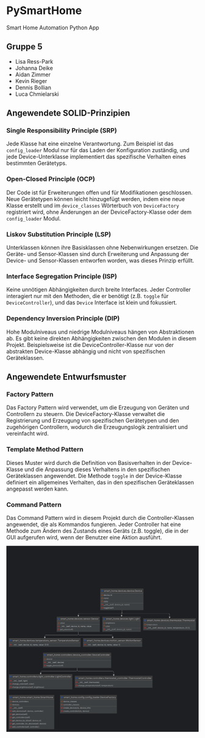 # PySmartHome
Smart Home Automation Python App

## Gruppe 5
- Lisa Ress-Park
- Johanna Deike
- Aidan Zimmer
- Kevin Rieger
- Dennis Bollian
- Luca Chmielarski

## Angewendete SOLID-Prinzipien

### Single Responsibility Principle (SRP)
Jede Klasse hat eine einzelne Verantwortung. Zum Beispiel ist das `config_loader` Modul nur für das Laden der Konfiguration zuständig, und jede Device-Unterklasse implementiert das spezifische Verhalten eines bestimmten Gerätetyps.
### Open-Closed Principle (OCP)
Der Code ist für Erweiterungen offen und für Modifikationen geschlossen. Neue Gerätetypen können leicht hinzugefügt werden, indem eine neue Klasse erstellt und im `device_classes` Wörterbuch von `DeviceFactory` registriert wird, ohne Änderungen an der DeviceFactory-Klasse oder dem `config_loader` Modul.

### Liskov Substitution Principle (LSP)
Unterklassen können ihre Basisklassen ohne Nebenwirkungen ersetzen. Die Geräte- und Sensor-Klassen sind durch Erweiterung und Anpassung der Device- und Sensor-Klassen entworfen worden, was dieses Prinzip erfüllt.

### Interface Segregation Principle (ISP)
Keine unnötigen Abhängigkeiten durch breite Interfaces. Jeder Controller interagiert nur mit den Methoden, die er benötigt (z.B. `toggle` für `DeviceController`), und das `Device` Interface ist klein und fokussiert.

### Dependency Inversion Principle (DIP)
Hohe Modulniveaus und niedrige Modulniveaus hängen von Abstraktionen ab. Es gibt keine direkten Abhängigkeiten zwischen den Modulen in diesem Projekt. Beispielsweise ist die DeviceController-Klasse nur von der abstrakten Device-Klasse abhängig und nicht von spezifischen Geräteklassen.

## Angewendete Entwurfsmuster
### Factory Pattern
Das Factory Pattern wird verwendet, um die Erzeugung von Geräten und Controllern zu steuern. Die DeviceFactory-Klasse verwaltet die Registrierung und Erzeugung von spezifischen Gerätetypen und den zugehörigen Controllern, wodurch die Erzeugungslogik zentralisiert und vereinfacht wird.

### Template Method Pattern
Dieses Muster wird durch die Definition von Basisverhalten in der Device-Klasse und die Anpassung dieses Verhaltens in den spezifischen Geräteklassen angewendet. Die Methode `toggle` in der Device-Klasse definiert ein allgemeines Verhalten, das in den spezifischen Geräteklassen angepasst werden kann.

### Command Pattern
Das Command Pattern wird in diesem Projekt durch die Controller-Klassen angewendet, die als Kommandos fungieren. Jeder Controller hat eine Methode zum Ändern des Zustands eines Geräts (z.B. toggle), die in der GUI aufgerufen wird, wenn der Benutzer eine Aktion ausführt.

![](docs/smart_home.png)
